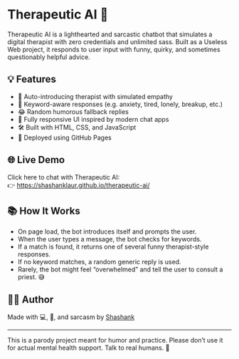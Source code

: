 # Therapeutic AI 🧠

Therapeutic AI is a lighthearted and sarcastic chatbot that simulates a digital therapist with zero credentials and unlimited sass. Built as a Useless Web project, it responds to user input with funny, quirky, and sometimes questionably helpful advice.

## 💡 Features

- 🤖 Auto-introducing therapist with simulated empathy
- 🧠 Keyword-aware responses (e.g. anxiety, tired, lonely, breakup, etc.)
- 😂 Random humorous fallback replies
- 🎨 Fully responsive UI inspired by modern chat apps
- 🛠️ Built with HTML, CSS, and JavaScript
- 🚀 Deployed using GitHub Pages

## 🌐 Live Demo

Click here to chat with Therapeutic AI:  
👉 https://shashanklaur.github.io/therapeutic-ai/


## 📚 How It Works

- On page load, the bot introduces itself and prompts the user.
- When the user types a message, the bot checks for keywords.
- If a match is found, it returns one of several funny therapist-style responses.
- If no keyword matches, a random generic reply is used.
- Rarely, the bot might feel “overwhelmed” and tell the user to consult a priest. 😅

## 👨‍💻 Author

Made with 💻, 🧠, and sarcasm by [Shashank](https://github.com/shashanklaur)

---

This is a parody project meant for humor and practice. Please don’t use it for actual mental health support. Talk to real humans. 🙂


